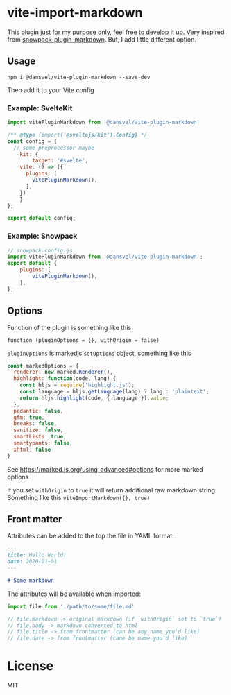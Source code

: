 # vite-import-markdown

This plugin just for my purpose only, feel free to develop it up. Very inspired from [snowpack-plugin-markdown](https://github.com/joshnuss/snowpack-plugin-markdown). But, I add little different option.

## Usage

```
npm i @dansvel/vite-plugin-markdown --save-dev
```

Then add it to your Vite config

### Example: SvelteKit
```js
import vitePluginMarkdown from '@dansvel/vite-plugin-markdown'

/** @type {import('@sveltejs/kit').Config} */
const config = {
  // some preprocessor maybe
	kit: {
		target: '#svelte',
    vite: () => ({
      plugins: [
        vitePluginMarkdown(),
      ],
    })
	}
};

export default config;
```

### Example: Snowpack

```js
// snowpack.config.js
import vitePluginMarkdown from '@dansvel/vite-plugin-markdown';
export default {
    plugins: [
        vitePluginMarkdown(),
    ],
};
```

## Options

Function of the plugin is something like this

```
function (pluginOptions = {}, withOrigin = false)
```

`pluginOptions` is markedjs `setOptions` object, something like this

```js
const markedOptions = {
  renderer: new marked.Renderer(),
  highlight: function(code, lang) {
    const hljs = require('highlight.js');
    const language = hljs.getLanguage(lang) ? lang : 'plaintext';
    return hljs.highlight(code, { language }).value;
  },
  pedantic: false,
  gfm: true,
  breaks: false,
  sanitize: false,
  smartLists: true,
  smartypants: false,
  xhtml: false
}
```
See https://marked.js.org/using_advanced#options for more marked options

If you set `withOrigin` to `true` it will return additional raw markdown string. Something like this
`viteImportMarkdown({}, true)`

## Front matter

Attributes can be added to the top the file in YAML format:

```markdown
---
title: Hello World!
date: 2020-01-01
---

# Some markdown
```

The attributes will be available when imported:

```js
import file from './path/to/some/file.md'

// file.markdown -> original markdown (if `withOrigin` set to `true`)
// file.body -> markdown converted to html
// file.title -> from frontmatter (can be any name you'd like)
// file.date -> from frontmatter (cane be name you'd like)
```

# License

MIT
